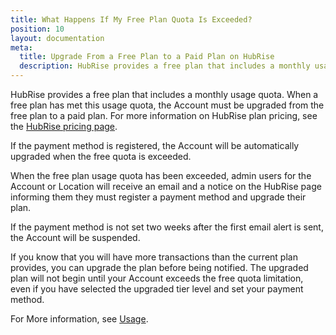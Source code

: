 ```yaml
---
title: What Happens If My Free Plan Quota Is Exceeded?
position: 10
layout: documentation
meta:
  title: Upgrade From a Free Plan to a Paid Plan on HubRise
  description: HubRise provides a free plan that includes a monthly usage quota. See how to upgrade to a paid plan when a free plan has met this usage quota.
---
```


HubRise provides a free plan that includes a monthly usage quota. When a free plan has met this usage quota, the Account must be upgraded from the free plan to a paid plan. For more information on HubRise plan pricing, see the [HubRise pricing page](/pricing).

If the payment method is registered, the Account will be automatically upgraded when the free quota is exceeded.

When the free plan usage quota has been exceeded, admin users for the Account or Location will receive an email and a notice on the HubRise page informing them they must register a payment method and upgrade their plan.

If the payment method is not set two weeks after the first email alert is sent, the Account will be suspended.

If you know that you will have more transactions than the current plan provides, you can upgrade the plan before being notified. The upgraded plan will not begin until your Account exceeds the free quota limitation, even if you have selected the upgraded tier level and set your payment method.

For More information, see [Usage](/docs/usage-plan/).
